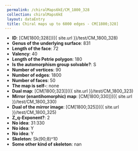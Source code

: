```yaml
--- 
 permalink: /chiralMaps6kE/CM_1800_328 
 collection: chiralMaps6kE
 layout: dataEntry
 title: Chiral maps up to 6000 edges - CM[1800;328]
---
```


- **ID**: [CM[1800;328]]({{ site.url }}/test/CM_1800_328)
- **Genus of the underlying surface**: 831
- **Length of the face**: 72
- **Valency**: 40
- **Length of the Petrie polygon**: 180
- **Is the automorphism group solvable?**: S
- **Number of vertices**: 90
- **Number of edges**: 1800
- **Number of faces**: 50
- **The map is self-**: none
- **Dual map**: [CM[1800;323]]({{ site.url }}/test/CM_1800_323)
- **Mirror (enantihomorphic) map**: [CM[1800;330]]({{ site.url }}/test/CM_1800_330)
- **Dual of the mirror image**: [CM[1800;325]]({{ site.url }}/test/CM_1800_325)
- **Z_q-Exponent?**: 2
- **No idea**:  31:330
- **No idea**: Y
- **No idea**: Y
- **Skeleton**: Sk(90;8)^10
- **Some other kind of skeleton**: nan
